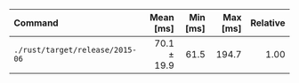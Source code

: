 | Command | Mean [ms] | Min [ms] | Max [ms] | Relative |
|:---|---:|---:|---:|---:|
| `./rust/target/release/2015-06` | 70.1 ± 19.9 | 61.5 | 194.7 | 1.00 |
